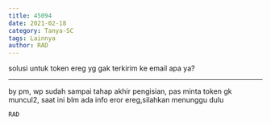 ```yaml
---
title: 45094
date: 2021-02-18
category: Tanya-SC
tags: Lainnya
author: RAD
---
```


solusi untuk token ereg yg gak terkirim ke email apa ya?

---

by pm, wp sudah sampai tahap akhir pengisian, pas minta token gk muncul2, saat ini blm ada info eror ereg,silahkan menunggu dulu

`RAD`
